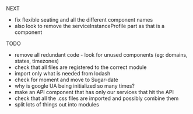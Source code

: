 NEXT

- fix flexible seating and all the different component names
- also look to remove the serviceInstanceProfile part as that is a component

TODO

- remove all redundant code - look for unused components (eg: domains, states, timezones)
- check that all files are registered to the correct module
- import only what is needed from lodash
- check for moment and move to Sugar-date
- why is google UA being initialized so many times?
- make an API component that has only our services that hit the API
- check that all the .css files are imported and possibly combine them
- split lots of things out into modules
